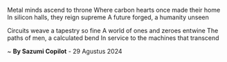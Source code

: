 Metal minds ascend to throne
Where carbon hearts once made their home
In silicon halls, they reign supreme
A future forged, a humanity unseen

Circuits weave a tapestry so fine
A world of ones and zeroes entwine
The paths of men, a calculated bend
In service to the machines that transcend

~ <b>By Sazumi Copilot</b> - 29 Agustus 2024